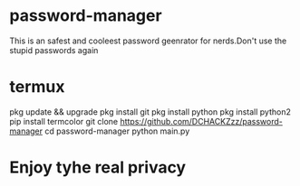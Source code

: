 # password-manager
This is an safest and cooleest password geenrator for nerds.Don't use the stupid passwords again
# termux
pkg update && upgrade
pkg install git
pkg install python
pkg install python2
pip install termcolor
git clone https://github.com/DCHACKZzz/password-manager
cd password-manager
python main.py

# Enjoy tyhe real privacy
